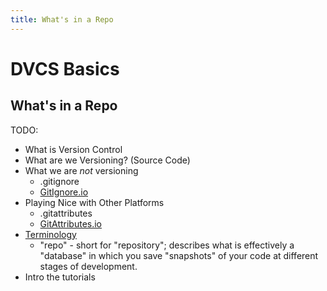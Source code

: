 ```yaml
---
title: What's in a Repo
---
```

# DVCS Basics

## What's in a Repo

TODO:

* What is Version Control
* What are we Versioning? (Source Code)
* What we are *not* versioning
  * .gitignore
  * [GitIgnore.io](https://www.gitignore.io/)
* Playing Nice with Other Platforms
  * .gitattributes
  * [GitAttributes.io](https://gitattributes.io/)
* [Terminology](./GLOSSARY.md)
  * "repo" - short for "repository"; describes what is effectively a "database" in which you save "snapshots" of your code at different stages of development.
* Intro the tutorials
